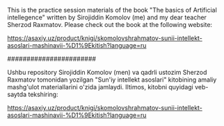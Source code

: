 This is the practice session materials of the book "The basics of Artificial intellegence" written by Sirojiddin Komolov (me) and my dear teacher Sherzod Raxmatov.
Please check out the book at the following website:

https://asaxiy.uz/product/knigi/skomolovshrahmatov-sunii-intellekt-asoslari-mashinavii-%D1%9Ekitish?language=ru

#######################


Ushbu repository Sirojiddin Komolov (men) va qadrli ustozim Sherzod Raxmatov tomonidan yozilgan "Sun'iy intellekt asoslari" kitobining amaliy mashg'ulot materiallarini o'zida jamlaydi.
Iltimos, kitobni quyidagi veb-saytda tekshiring:

https://asaxiy.uz/product/knigi/skomolovshrahmatov-sunii-intellekt-asoslari-mashinavii-%D1%9Ekitish?language=ru
